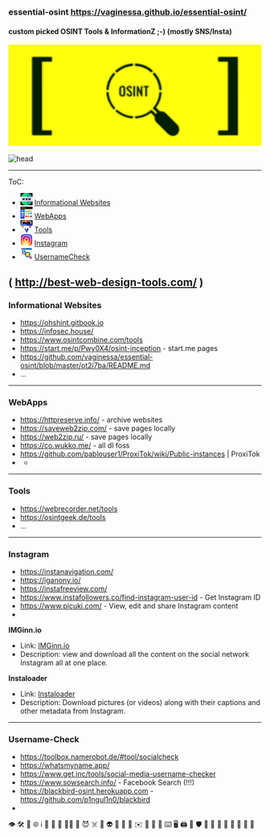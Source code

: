 ### essential-osint https://vaginessa.github.io/essential-osint/
#### custom picked OSINT Tools &amp; InformationZ ;-) (mostly SNS/Insta)

![osint](https://github.com/vaginessa/essential-osint/blob/master/osint.png?raw=true)

![head](https://capsule-render.vercel.app/api?type=wave&color=auto&height=200&section=footer&text=essential%20OSINT%21&fontSize=90)

----
ToC:

+ <img src="https://github.com/vaginessa/essential-osint/blob/master/infosites.png?raw=true"  width="24" height="24"> [Informational Websites](#Infosites)
+ <img src="https://github.com/vaginessa/essential-osint/blob/master/webapps.png?raw=true"  width="24" height="24"> [WebApps](#webapps)
+ <img src="https://github.com/vaginessa/essential-osint/blob/master/tools.png?raw=true"  width="24" height="24"> [Tools](#tools)
+ <img src="https://github.com/vaginessa/essential-osint/blob/master/insta.png?raw=true"  width="24" height="24"> [Instagram](#insta)
+ <img src="https://github.com/vaginessa/essential-osint/blob/master/username.png?raw=true"  width="24" height="24"> [UsernameCheck](#username)

(  http://best-web-design-tools.com/  )
----
### <a name="infosites"></a>Informational Websites
+ https://ohshint.gitbook.io
+ https://infosec.house/
+ https://www.osintcombine.com/tools
+ https://start.me/p/Pwy0X4/osint-inception - start.me pages
+ https://github.com/vaginessa/essential-osint/blob/master/ot2i7ba/README.md
+ ...
  

----
### <a name="webapps"></a>WebApps

+ https://httpreserve.info/ - archive websites
+ https://saveweb2zip.com/ - save pages locally
+ https://web2zip.ru/ - save pages locally
+ https://co.wukko.me/ - all dl foss
+ https://github.com/pablouser1/ProxiTok/wiki/Public-instances | ProxiTok
+ + 

----
### <a name="tools"></a>Tools
+ https://webrecorder.net/tools
+ https://osintgeek.de/tools
+ ...

----
### <a name="insta"></a>Instagram
+ https://instanavigation.com/
+ https://iganony.io/
+ https://instafreeview.com/
+ https://www.instafollowers.co/find-instagram-user-id - Get Instagram ID
+ https://www.picuki.com/ - View, edit and share Instagram content
+ 
**IMGinn.io**
- Link: [IMGinn.io](https://imginn.io/)
- Description: view and download all the content on the social network Instagram all at one place. 

**Instaloader**
- Link: [Instaloader](https://github.com/instaloader/instaloader)
- Description: Download pictures (or videos) along with their captions and other metadata from Instagram.

 
----
### <a name="username"></a>Username-Check
+ https://toolbox.namerobot.de/#tool/socialcheck
+ https://whatsmyname.app/
+ https://www.get.inc/tools/social-media-username-checker
+ https://www.sowsearch.info/ - Facebook Search (!!!)
+ https://blackbird-osint.herokuapp.com - https://github.com/p1ngul1n0/blackbird
+ 

👁‍  🛠  🪩  🌐  ℹ️  🪪  🪬  🫶  🏴‍☠️ 🧐  😈  ☠️  💩  👽  👾  🤖  📧  ✉️  🔭 🔬 🔮  ⌨️ 🖥 🖨  🏥  🛡  🍭 🍬  🧄 🧅  🍍  🐾  🛜  🛜  
